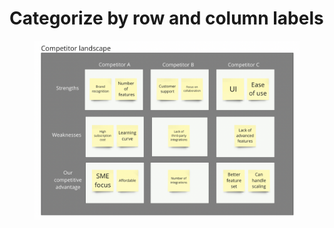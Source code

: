 # Categorize by row and column labels

<figure><img src="../.gitbook/assets/VisualData_HorLabels_01.png" alt=""><figcaption></figcaption></figure>
